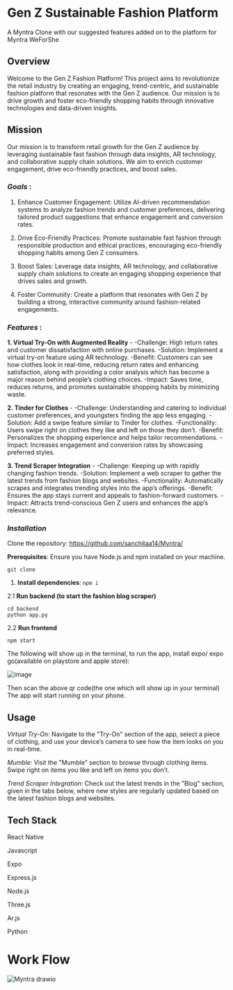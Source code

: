 # **Gen Z Sustainable Fashion Platform**

A Myntra Clone with our suggested features added on to the platform for Myntra WeForShe

## Overview

Welcome to the Gen Z Fashion Platform! This project aims to revolutionize the retail industry by creating an engaging, trend-centric, and sustainable fashion platform that resonates with the Gen Z audience. Our mission is to drive growth and foster eco-friendly shopping habits through innovative technologies and data-driven insights.

## Mission
Our mission is to transform retail growth for the Gen Z audience by leveraging sustainable fast fashion through data insights, AR technology, and collaborative supply chain solutions. We aim to enrich customer engagement, drive eco-friendly practices, and boost sales.

### _Goals_ :
1. Enhance Customer Engagement: Utilize AI-driven recommendation systems to analyze fashion trends and customer preferences, delivering tailored product suggestions that enhance engagement and conversion rates.

2. Drive Eco-Friendly Practices: Promote sustainable fast fashion through responsible production and ethical practices, encouraging eco-friendly shopping habits among Gen Z consumers.

3. Boost Sales: Leverage data insights, AR technology, and collaborative supply chain solutions to create an engaging shopping experience that drives sales and growth.

4. Foster Community: Create a platform that resonates with Gen Z by building a strong, interactive community around fashion-related engagements.

### _Features_ :

**1. Virtual Try-On with Augmented Reality** -
-Challenge: High return rates and customer dissatisfaction with online purchases.
-Solution: Implement a virtual try-on feature using AR technology.
  -Benefit: Customers can see how clothes look in real-time, reducing return rates and enhancing satisfaction, along with providing a color analysis which has become a major reason behind people’s clothing choices.
  -Impact: Saves time, reduces returns, and promotes sustainable shopping habits by minimizing waste.

**2. Tinder for Clothes** -
-Challenge: Understanding and catering to individual customer preferences, and youngsters finding the app less engaging.
-Solution: Add a swipe feature similar to Tinder for clothes.
  -Functionality: Users swipe right on clothes they like and left on those they don’t.
  -Benefit: Personalizes the shopping experience and helps tailor recommendations.
  -Impact: Increases engagement and conversion rates by showcasing preferred styles.

**3. Trend Scraper Integration** -
-Challenge: Keeping up with rapidly changing fashion trends.
-Solution: Implement a web scraper to gather the latest trends from fashion blogs and websites.
  -Functionality: Automatically scrapes and integrates trending styles into the app’s offerings.
  -Benefit: Ensures the app stays current and appeals to fashion-forward customers.
  -Impact: Attracts trend-conscious Gen Z users and enhances the app’s relevance.

### _Installation_
Clone the repository: https://github.com/sanchitaa14/Myntra/

**Prerequisites**:
Ensure you have Node.js and npm installed on your machine.

``` git clone ``` 

1. **Install dependencies**:
``` npm i ```

2.1 **Run backend (to start the fashion blog scraper)**
```
cd backend
python app.py
```

2.2 **Run frontend**

```
npm start
```
The following will show up in the terminal, to run the app, install expo/ expo go(available on playstore and apple store):

![image](https://github.com/user-attachments/assets/cc35e5a0-4ba6-43bb-98ad-cbd2ed537467)

Then scan the above qr code(the one which will show up in your terminal)
The app will start running on your phone.

## Usage

_Virtual Try-On_: Navigate to the "Try-On" section of the app, select a piece of clothing, and use your device’s camera to see how the item looks on you in real-time.

_Mumble_: Visit the "Mumble" section to browse through clothing items. Swipe right on items you like and left on items you don’t.

_Trend Scraper Integration_: Check out the latest trends in the "Blog" section, given in the tabs below, where new styles are regularly updated based on the latest fashion blogs and websites.

## Tech Stack
React Native

Javascript

Expo

Express.js

Node.js

Three.js

Ar.js

Python

# **Work Flow**

![Myntra drawio](https://github.com/user-attachments/assets/8f5a0f5a-05e6-4d10-b9e4-542d73b7c2f4)

 
